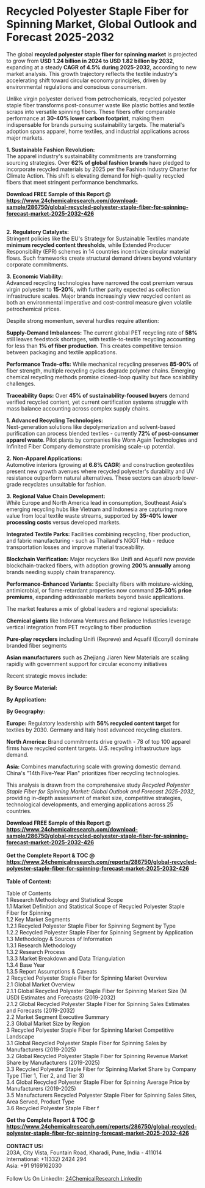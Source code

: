 <h1>Recycled Polyester Staple Fiber for Spinning Market, Global Outlook and Forecast 2025-2032</h1><p>The global <strong>recycled polyester staple fiber for spinning market</strong> is projected to grow from <strong>USD 1.24 billion in 2024 to USD 1.82 billion by 2032</strong>, expanding at a steady <strong>CAGR of 4.5% during 2025-2032</strong>, according to new market analysis. This growth trajectory reflects the textile industry's accelerating shift toward circular economy principles, driven by environmental regulations and conscious consumerism.</p><p>Unlike virgin polyester derived from petrochemicals, recycled polyester staple fiber transforms post-consumer waste like plastic bottles and textile scraps into versatile spinning fibers. These fibers offer comparable performance at <strong>30-40% lower carbon footprint</strong>, making them indispensable for brands pursuing sustainability targets. The material's adoption spans apparel, home textiles, and industrial applications across major markets.</p><p><strong>1. Sustainable Fashion Revolution:</strong><br>
The apparel industry's sustainability commitments are transforming sourcing strategies. Over <strong>62% of global fashion brands</strong> have pledged to incorporate recycled materials by 2025 per the Fashion Industry Charter for Climate Action. This shift is elevating demand for high-quality recycled fibers that meet stringent performance benchmarks.</p><div><b>Download FREE Sample of this Report @ 
            <a href="https://www.24chemicalresearch.com/download-sample/286750/global-recycled-polyester-staple-fiber-for-spinning-forecast-market-2025-2032-426">
            https://www.24chemicalresearch.com/download-sample/286750/global-recycled-polyester-staple-fiber-for-spinning-forecast-market-2025-2032-426</a></b></div><br><p><strong>2. Regulatory Catalysts:</strong><br>
Stringent policies like the EU's Strategy for Sustainable Textiles mandate <strong>minimum recycled content thresholds</strong>, while Extended Producer Responsibility (EPR) schemes in 14 countries incentivize circular material flows. Such frameworks create structural demand drivers beyond voluntary corporate commitments.</p><p><strong>3. Economic Viability:</strong><br>
Advanced recycling technologies have narrowed the cost premium versus virgin polyester to <strong>15-20%</strong>, with further parity expected as collection infrastructure scales. Major brands increasingly view recycled content as both an environmental imperative and cost-control measure given volatile petrochemical prices.</p><p>Despite strong momentum, several hurdles require attention:</p><p><strong>Supply-Demand Imbalances:</strong> The current global PET recycling rate of <strong>58%</strong> still leaves feedstock shortages, with textile-to-textile recycling accounting for less than <strong>1% of fiber production</strong>. This creates competitive tension between packaging and textile applications.</p><p><strong>Performance Trade-offs:</strong> While mechanical recycling preserves <strong>85-90%</strong> of fiber strength, multiple recycling cycles degrade polymer chains. Emerging chemical recycling methods promise closed-loop quality but face scalability challenges.</p><p><strong>Traceability Gaps:</strong> Over <strong>45% of sustainability-focused buyers</strong> demand verified recycled content, yet current certification systems struggle with mass balance accounting across complex supply chains.</p><p><strong>1. Advanced Recycling Technologies:</strong><br>
Next-generation solutions like depolymerization and solvent-based purification can process blended textiles - currently <strong>72% of post-consumer apparel waste</strong>. Pilot plants by companies like Worn Again Technologies and Infinited Fiber Company demonstrate promising scale-up potential.</p><p><strong>2. Non-Apparel Applications:</strong><br>
Automotive interiors (growing at <strong>6.8% CAGR</strong>) and construction geotextiles present new growth avenues where recycled polyester's durability and UV resistance outperform natural alternatives. These sectors can absorb lower-grade recyclates unsuitable for fashion.</p><p><strong>3. Regional Value Chain Development:</strong><br>
While Europe and North America lead in consumption, Southeast Asia's emerging recycling hubs like Vietnam and Indonesia are capturing more value from local textile waste streams, supported by <strong>35-40% lower processing costs</strong> versus developed markets.</p><p><strong>Integrated Textile Parks:</strong> Facilities combining recycling, fiber production, and fabric manufacturing - such as Thailand's NGGT Hub - reduce transportation losses and improve material traceability.</p><p><strong>Blockchain Verification:</strong> Major recyclers like Unifi and Aquafil now provide blockchain-tracked fibers, with adoption growing <strong>200% annually</strong> among brands needing supply chain transparency.</p><p><strong>Performance-Enhanced Variants:</strong> Specialty fibers with moisture-wicking, antimicrobial, or flame-retardant properties now command <strong>25-30% price premiums</strong>, expanding addressable markets beyond basic applications.</p><p>The market features a mix of global leaders and regional specialists:</p><p><strong>Chemical giants</strong> like Indorama Ventures and Reliance Industries leverage vertical integration from PET recycling to fiber production</p><p><strong>Pure-play recyclers</strong> including Unifi (Repreve) and Aquafil (Econyl) dominate branded fiber segments</p><p><strong>Asian manufacturers</strong> such as Zhejiang Jiaren New Materials are scaling rapidly with government support for circular economy initiatives</p><p>Recent strategic moves include:</p><p><strong>By Source Material:</strong></p><p><strong>By Application:</strong></p><p><strong>By Geography:</strong></p><p><strong>Europe:</strong> Regulatory leadership with <strong>56% recycled content target</strong> for textiles by 2030. Germany and Italy host advanced recycling clusters.</p><p><strong>North America:</strong> Brand commitments drive growth - 78 of top 100 apparel firms have recycled content targets. U.S. recycling infrastructure lags demand.</p><p><strong>Asia:</strong> Combines manufacturing scale with growing domestic demand. China's "14th Five-Year Plan" prioritizes fiber recycling technologies.</p><p>This analysis is drawn from the comprehensive study <em>Recycled Polyester Staple Fiber for Spinning Market: Global Outlook and Forecast 2025-2032</em>, providing in-depth assessment of market size, competitive strategies, technological developments, and emerging applications across 25 countries.</p><div><b>Download FREE Sample of this Report @ 
            <a href="https://www.24chemicalresearch.com/download-sample/286750/global-recycled-polyester-staple-fiber-for-spinning-forecast-market-2025-2032-426">
            https://www.24chemicalresearch.com/download-sample/286750/global-recycled-polyester-staple-fiber-for-spinning-forecast-market-2025-2032-426</a></b></div><br><div><b>Get the Complete Report & TOC @ 
            <a href="https://www.24chemicalresearch.com/reports/286750/global-recycled-polyester-staple-fiber-for-spinning-forecast-market-2025-2032-426">
            https://www.24chemicalresearch.com/reports/286750/global-recycled-polyester-staple-fiber-for-spinning-forecast-market-2025-2032-426</a></b></div><br>
            <b>Table of Content:</b><p>Table of Contents<br />
1 Research Methodology and Statistical Scope<br />
1.1 Market Definition and Statistical Scope of Recycled Polyester Staple Fiber for Spinning<br />
1.2 Key Market Segments<br />
1.2.1 Recycled Polyester Staple Fiber for Spinning Segment by Type<br />
1.2.2 Recycled Polyester Staple Fiber for Spinning Segment by Application<br />
1.3 Methodology & Sources of Information<br />
1.3.1 Research Methodology<br />
1.3.2 Research Process<br />
1.3.3 Market Breakdown and Data Triangulation<br />
1.3.4 Base Year<br />
1.3.5 Report Assumptions & Caveats<br />
2 Recycled Polyester Staple Fiber for Spinning Market Overview<br />
2.1 Global Market Overview<br />
2.1.1 Global Recycled Polyester Staple Fiber for Spinning Market Size (M USD) Estimates and Forecasts (2019-2032)<br />
2.1.2 Global Recycled Polyester Staple Fiber for Spinning Sales Estimates and Forecasts (2019-2032)<br />
2.2 Market Segment Executive Summary<br />
2.3 Global Market Size by Region<br />
3 Recycled Polyester Staple Fiber for Spinning Market Competitive Landscape<br />
3.1 Global Recycled Polyester Staple Fiber for Spinning Sales by Manufacturers (2019-2025)<br />
3.2 Global Recycled Polyester Staple Fiber for Spinning Revenue Market Share by Manufacturers (2019-2025)<br />
3.3 Recycled Polyester Staple Fiber for Spinning Market Share by Company Type (Tier 1, Tier 2, and Tier 3)<br />
3.4 Global Recycled Polyester Staple Fiber for Spinning Average Price by Manufacturers (2019-2025)<br />
3.5 Manufacturers Recycled Polyester Staple Fiber for Spinning Sales Sites, Area Served, Product Type<br />
3.6 Recycled Polyester Staple Fiber f</p><div><b>Get the Complete Report & TOC @ 
            <a href="https://www.24chemicalresearch.com/reports/286750/global-recycled-polyester-staple-fiber-for-spinning-forecast-market-2025-2032-426">
            https://www.24chemicalresearch.com/reports/286750/global-recycled-polyester-staple-fiber-for-spinning-forecast-market-2025-2032-426</a></b></div><br><b>CONTACT US:</b><br>
            203A, City Vista, Fountain Road, Kharadi, Pune, India - 411014<br>
            International: +1(332) 2424 294<br>
            Asia: +91 9169162030 <br><br>
            Follow Us On LinkedIn: <a href="https://www.linkedin.com/company/24chemicalresearch/">24ChemicalResearch LinkedIn</a>